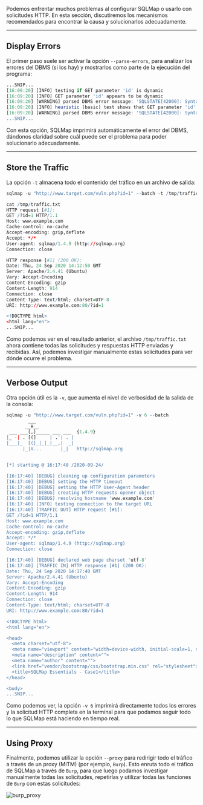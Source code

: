 Podemos enfrentar muchos problemas al configurar SQLMap o usarlo con solicitudes HTTP. En esta sección, discutiremos los mecanismos recomendados para encontrar la causa y solucionarlos adecuadamente.

---

## Display Errors

El primer paso suele ser activar la opción `--parse-errors`, para analizar los errores del DBMS (si los hay) y mostrarlos como parte de la ejecución del programa:



```r
...SNIP...
[16:09:20] [INFO] testing if GET parameter 'id' is dynamic
[16:09:20] [INFO] GET parameter 'id' appears to be dynamic
[16:09:20] [WARNING] parsed DBMS error message: 'SQLSTATE[42000]: Syntax error or access violation: 1064 You have an error in your SQL syntax; check the manual that corresponds to your MySQL server version for the right syntax to use near '))"',),)((' at line 1'"
[16:09:20] [INFO] heuristic (basic) test shows that GET parameter 'id' might be injectable (possible DBMS: 'MySQL')
[16:09:20] [WARNING] parsed DBMS error message: 'SQLSTATE[42000]: Syntax error or access violation: 1064 You have an error in your SQL syntax; check the manual that corresponds to your MySQL server version for the right syntax to use near ''YzDZJELylInm' at line 1'
...SNIP...
```

Con esta opción, SQLMap imprimirá automáticamente el error del DBMS, dándonos claridad sobre cuál puede ser el problema para poder solucionarlo adecuadamente.

---

## Store the Traffic

La opción `-t` almacena todo el contenido del tráfico en un archivo de salida:



```r
sqlmap -u "http://www.target.com/vuln.php?id=1" --batch -t /tmp/traffic.txt

cat /tmp/traffic.txt
HTTP request [#1]:
GET /?id=1 HTTP/1.1
Host: www.example.com
Cache-control: no-cache
Accept-encoding: gzip,deflate
Accept: */*
User-agent: sqlmap/1.4.9 (http://sqlmap.org)
Connection: close

HTTP response [#1] (200 OK):
Date: Thu, 24 Sep 2020 14:12:50 GMT
Server: Apache/2.4.41 (Ubuntu)
Vary: Accept-Encoding
Content-Encoding: gzip
Content-Length: 914
Connection: close
Content-Type: text/html; charset=UTF-8
URI: http://www.example.com:80/?id=1

<!DOCTYPE html>
<html lang="en">
...SNIP...
```

Como podemos ver en el resultado anterior, el archivo `/tmp/traffic.txt` ahora contiene todas las solicitudes y respuestas HTTP enviadas y recibidas. Así, podemos investigar manualmente estas solicitudes para ver dónde ocurre el problema.

---

## Verbose Output

Otra opción útil es la `-v`, que aumenta el nivel de verbosidad de la salida de la consola:



```r
sqlmap -u "http://www.target.com/vuln.php?id=1" -v 6 --batch
        ___
       __H__
 ___ ___[,]_____ ___ ___  {1.4.9}
|_ -| . [(]     | .'| . |
|___|_  [(]_|_|_|__,|  _|
      |_|V...       |_|   http://sqlmap.org


[*] starting @ 16:17:40 /2020-09-24/

[16:17:40] [DEBUG] cleaning up configuration parameters
[16:17:40] [DEBUG] setting the HTTP timeout
[16:17:40] [DEBUG] setting the HTTP User-Agent header
[16:17:40] [DEBUG] creating HTTP requests opener object
[16:17:40] [DEBUG] resolving hostname 'www.example.com'
[16:17:40] [INFO] testing connection to the target URL
[16:17:40] [TRAFFIC OUT] HTTP request [#1]:
GET /?id=1 HTTP/1.1
Host: www.example.com
Cache-control: no-cache
Accept-encoding: gzip,deflate
Accept: */*
User-agent: sqlmap/1.4.9 (http://sqlmap.org)
Connection: close

[16:17:40] [DEBUG] declared web page charset 'utf-8'
[16:17:40] [TRAFFIC IN] HTTP response [#1] (200 OK):
Date: Thu, 24 Sep 2020 14:17:40 GMT
Server: Apache/2.4.41 (Ubuntu)
Vary: Accept-Encoding
Content-Encoding: gzip
Content-Length: 914
Connection: close
Content-Type: text/html; charset=UTF-8
URI: http://www.example.com:80/?id=1

<!DOCTYPE html>
<html lang="en">

<head>
  <meta charset="utf-8">
  <meta name="viewport" content="width=device-width, initial-scale=1, shrink-to-fit=no">
  <meta name="description" content="">
  <meta name="author" content="">
  <link href="vendor/bootstrap/css/bootstrap.min.css" rel="stylesheet">
  <title>SQLMap Essentials - Case1</title>
</head>

<body>
...SNIP...
```

Como podemos ver, la opción `-v 6` imprimirá directamente todos los errores y la solicitud HTTP completa en la terminal para que podamos seguir todo lo que SQLMap está haciendo en tiempo real.

---

## Using Proxy

Finalmente, podemos utilizar la opción `--proxy` para redirigir todo el tráfico a través de un proxy (MiTM) (por ejemplo, `Burp`). Esto enruta todo el tráfico de SQLMap a través de `Burp`, para que luego podamos investigar manualmente todas las solicitudes, repetirlas y utilizar todas las funciones de `Burp` con estas solicitudes:

![burp_proxy](https://academy.hackthebox.com/storage/modules/58/eIwJeV3.png)